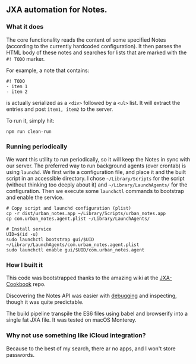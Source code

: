 ## JXA automation for Notes. 

### What it does

The core functionality reads the content of some specified Notes (according to the currently hardcoded configuration). It then parses the HTML body of these notes and searches for lists that are marked with the `#! TODO` marker.

For example, a note that contains:
```
#! TODO
- item 1
- item 2
```

is actually serialized as a `<div>` followed by a `<ul>` list. It will extract the entries and post `item1, item2` to the server.

To run it, simply hit:

`npm run clean-run`

### Running periodically

We want this utility to run periodically, so it will keep the Notes in sync with our server.
The preferred way to run background agents (over crontab) is using `launchd`.
We first write a configuration file, and place it and the built script in an accessible directory. I chose `~/Library/Scripts` for the script (without thinking too deeply about it) and `~/Library/LaunchAgents/` for the configuration. Then we execute some `launchctl` commands to bootstrap and enable the service.

```
# Copy script and launchd configuration (plist)
cp -r dist/urban_notes.app ~/Library/Scripts/urban_notes.app
cp com.urban_notes.agent.plist ~/Library/LaunchAgents/

# Install service
UID=$(id -u)
sudo launchctl bootstrap gui/$UID ~/Library/LaunchAgents/com.urban_notes.agent.plist
sudo launchctl enable gui/$UID/com.urban_notes.agent
```

### How I built it 

This code was bootstrapped thanks to the amazing wiki at the [JXA-Cookbook](https://github.com/JXA-Cookbook/JXA-Cookbook/wiki) repo.


Discovering the Notes API was easier with [debugging](https://developer.apple.com/library/archive/releasenotes/InterapplicationCommunication/RN-JavaScriptForAutomation/Articles/OSX10-11.html#//apple_ref/doc/uid/TP40014508-CH110-SW6) and inspecting, though it was quite predictable. 

The build pipeline transpile the ES6 files using babel and browserify into a single fat JXA file. It was tested on macOS Monterey.

###  Why not use something like iCloud integration?

Because to the best of my search, there ar no apps, and I won't store passwords.
